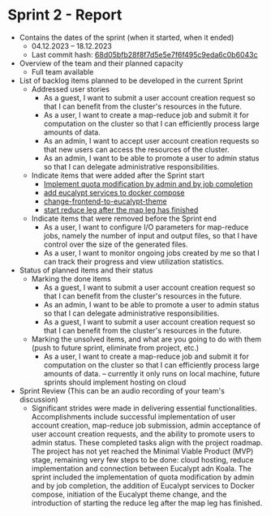 # Sprint 2 - Report

- Contains the dates of the sprint (when it started, when it ended)
  - 04.12.2023 – 18.12.2023
  - Last commit hash: [68d05bfb28f8f7d5e5e7f6f495c9eda6c0b6043c](https://github.com/inginerie-software-2023-2024/proiect-inginerie-software-shark-rockets/commit/68d05bfb28f8f7d5e5e7f6f495c9eda6c0b6043c)
- Overview of the team and their planned capacity
  - Full team available
- List of backlog items planned to be developed in the current Sprint
  - Addressed user stories
    - As a guest, I want to submit a user account creation request so that I can benefit from the cluster's resources in the future.
    - As a user, I want to create a map-reduce job and submit it for computation on the cluster so that I can efficiently process large amounts of data.
    - As an admin, I want to accept user account creation requests so that new users can access the resources of the cluster.
    - As an admin, I want to be able to promote a user to admin status so that I can delegate administrative responsibilities.
  - Indicate items that were added after the Sprint start
    - [Implement quota modification by admin and by job completion](https://github.com/inginerie-software-2023-2024/proiect-inginerie-software-shark-rockets/commit/4d71c58c822b595cf6285770993085cf56cb242a)
    - [add eucalypt services to docker compose](https://github.com/inginerie-software-2023-2024/proiect-inginerie-software-shark-rockets/commit/263cd3513db2e4254a08554fea2c492e885f49f1)
    - [change-frontend-to-eucalypt-theme](https://github.com/inginerie-software-2023-2024/proiect-inginerie-software-shark-rockets/commit/ae0f2db55a647f347f847fec179b62b80c4946e2)
    - [start reduce leg after the map leg has finished](https://github.com/inginerie-software-2023-2024/proiect-inginerie-software-shark-rockets/commit/3053c66826f3693587fd21f6014e93d688d29f8a)
  - Indicate items that were removed before the Sprint end
    - As a user, I want to configure I/O parameters for map-reduce jobs, namely the number of input and output files, so that I have control over the size of the generated files.
    - As a user, I want to monitor ongoing jobs created by me so that I can track their progress and view utilization statistics.
- Status of planned items and their status
  - Marking the done items
    - As a guest, I want to submit a user account creation request so that I can benefit from the cluster's resources in the future.
    - As an admin, I want to be able to promote a user to admin status so that I can delegate administrative responsibilities.
    - As a guest, I want to submit a user account creation request so that I can benefit from the cluster's resources in the future.
  - Marking the unsolved items, and what are you going to do with them (push to future sprint, eliminate from project, etc.)
    - As a user, I want to create a map-reduce job and submit it for computation on the cluster so that I can efficiently process large amounts of data. – currently it only runs on local machine, future sprints should implement hosting on cloud
- Sprint Review (This can be an audio recording of your team's discussion)
  - Significant strides were made in delivering essential functionalities. Accomplishments include successful implementation of user account creation, map-reduce job submission, admin acceptance of user account creation requests, and the ability to promote users to admin status. These completed tasks align with the project roadmap. The project has not yet reached the Minimal Viable Product (MVP) stage, remaining very few steps to be done: cloud hosting, reduce implementation and connection between Eucalypt adn Koala. The sprint included the implementation of quota modification by admin and by job completion, the addition of Eucalypt services to Docker compose, initiation of the Eucalypt theme change, and the introduction of starting the reduce leg after the map leg has finished.
